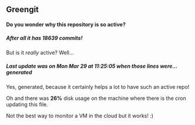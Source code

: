 ## Greengit

#### Do you wonder why this repository is so active?

##### After all it has 18639 commits!

But is it *really* active? Well...

##### Last update was on Mon Mar 29 at 11:25:05 when those lines were... generated

Yes, generated, because it certainly helps a lot to have such an active repo!

Oh and there was **26%** disk usage on the machine
where there is the cron updating this file.

Not the best way to monitor a VM in the cloud but it works! :)
